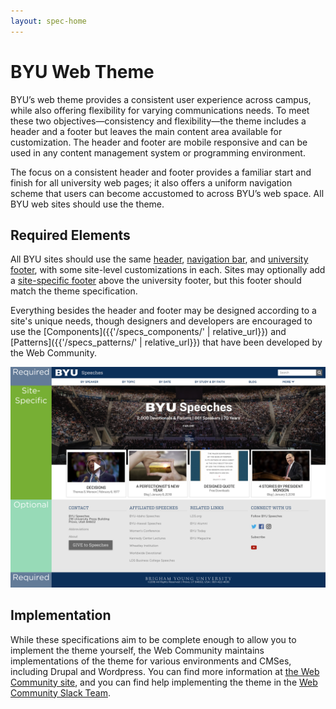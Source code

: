 ```yaml
---
layout: spec-home
---
```


# BYU Web Theme
BYU’s web theme provides a consistent user experience across campus, while also offering flexibility for varying communications needs. To meet these two objectives—consistency and flexibility—the theme includes a header and a footer but leaves the main content area available for customization. The header and footer are mobile responsive and can be used in any content management system or programming environment.

The focus on a consistent header and footer provides a familiar start and finish for all university web pages; it also offers a uniform navigation scheme that users can become accustomed to across BYU’s web space. All BYU web sites should use the theme.

## Required Elements

All BYU sites should use the same [header](header.html), [navigation bar](navigation.html), and [university footer](university-footer.html), with some site-level customizations in each.
Sites may optionally add a [site-specific footer](site-footer.html) above the university footer, but this footer should match the theme specification. 

Everything besides the header and footer may be designed according to a site's unique needs, though designers and developers are encouraged to use the 
[Components]({{'/specs_components/' | relative_url}}) and [Patterns]({{'/specs_patterns/' | relative_url}}) that have been developed by the Web Community.

![Example Page Layout](speeches-layout-example.png)

## Implementation

While these specifications aim to be complete enough to allow you to implement the theme yourself, the Web Community maintains implementations of the theme
for various environments and CMSes, including Drupal and Wordpress.  You can find more information at [the Web Community site](http://webcommunity.byu.edu/byu-theme), 
and you can find help implementing the theme in the [Web Community Slack Team](https://byu-web.slack.com/messages/byu-theme-help/).